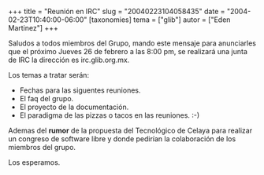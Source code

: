 +++
title = "Reunión en IRC"
slug = "20040223104058435"
date = "2004-02-23T10:40:00-06:00"
[taxonomies]
tema = ["glib"]
autor = ["Eden Martinez"]
+++

Saludos a todos miembros del Grupo, mando este mensaje para anunciarles
que el próximo Jueves 26 de febrero a las 8:00 pm, se realizará una
junta de IRC la dirección es irc.glib.org.mx.

Los temas a tratar serán:

<!-- more -->
-   Fechas para las siguentes reuniones.
-   El faq del grupo.
-   El proyecto de la documentación.
-   El paradigma de las pizzas o tacos en las reuniones. :-)

Ademas del **rumor** de la propuesta del Tecnológico de Celaya para
realizar un congreso de software libre y donde pedirían la colaboración
de los miembros del grupo.

Los esperamos.

